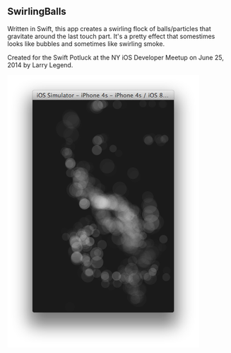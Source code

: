 SwirlingBalls
-------------

Written in Swift, this app creates a swirling flock of balls/particles that gravitate around the last touch part. It's a pretty effect that somestimes looks like bubbles and sometimes like swirling smoke. 

Created for the Swift Potluck at the NY iOS Developer Meetup on June 25, 2014 by Larry Legend.

![Screenshot of SwirlingBalls. So pretty!](/screenshot.png?raw=true "Swirling Balls")
